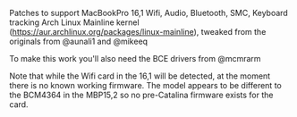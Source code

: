 Patches to support MacBookPro 16,1 Wifi, Audio, Bluetooth, SMC, Keyboard tracking Arch Linux Mainline kernel (https://aur.archlinux.org/packages/linux-mainline), tweaked from the originals from @aunali1 and @mikeeq

To make this work you'll also need the BCE drivers from @mcmrarm

Note that while the Wifi card in the 16,1 will be detected, at the moment there is no known working firmware. The model appears to be different to the BCM4364 in the MBP15,2 so no pre-Catalina firmware exists for the card.
